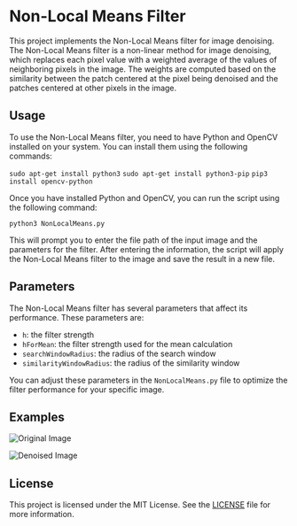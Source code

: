 # Non-Local Means Filter

This project implements the Non-Local Means filter for image denoising. The Non-Local Means filter is a non-linear method for image denoising, which replaces each pixel value with a weighted average of the values of neighboring pixels in the image. The weights are computed based on the similarity between the patch centered at the pixel being denoised and the patches centered at other pixels in the image.

## Usage

To use the Non-Local Means filter, you need to have Python and OpenCV installed on your system. You can install them using the following commands:

`sudo apt-get install python3`
`sudo apt-get install python3-pip`
`pip3 install opencv-python`


Once you have installed Python and OpenCV, you can run the script using the following command:

`python3 NonLocalMeans.py`


This will prompt you to enter the file path of the input image and the parameters for the filter. After entering the information, the script will apply the Non-Local Means filter to the image and save the result in a new file.

## Parameters

The Non-Local Means filter has several parameters that affect its performance. These parameters are:

- `h`: the filter strength
- `hForMean`: the filter strength used for the mean calculation
- `searchWindowRadius`: the radius of the search window
- `similarityWindowRadius`: the radius of the similarity window

You can adjust these parameters in the `NonLocalMeans.py` file to optimize the filter performance for your specific image.

## Examples

![Original Image](./images/lena.jpg)

![Denoised Image](./images/lena_denoised.png)

## License

This project is licensed under the MIT License. See the [LICENSE](LICENSE) file for more information.
